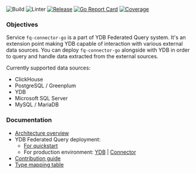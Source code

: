 ![Build](https://github.com/ydb-platform/fq-connector-go/actions/workflows/build.yml/badge.svg)
![Linter](https://github.com/ydb-platform/fq-connector-go/actions/workflows/lint.yml/badge.svg)
[![Release](https://img.shields.io/github/v/release/ydb-platform/fq-connector-go.svg?style=flat-square)](https://github.com/ydb-platform/fq-connector-go/releases)
[![Go Report Card](https://goreportcard.com/badge/github.com/ydb-platform/fq-connector-go)](https://goreportcard.com/report/github.com/ydb-platform/fq-connector-go)
[![Coverage](https://codecov.io/github/ydb-platform/fq-connector-go/graph/badge.svg?token=RCXN9X391Y)](https://codecov.io/github/ydb-platform/fq-connector-go)

### Objectives

Service `fq-connector-go` is a part of YDB Federated Query system.
It's an extension point making YDB capable of interaction with various external data sources.
You can deploy `fq-connector-go` alongside with YDB in order to query and handle
data extracted from the external sources.

Currently supported data sources:
* ClickHouse
* PostgreSQL / Greenplum
* YDB
* Microsoft SQL Server
* MySQL / MariaDB

### Documentation 

* [Architecture overview](https://ydb.tech/docs/ru/concepts/federated_query/architecture)
* YDB Federated Query deployment:
    * [For quickstart](https://ydb.tech/docs/ru/getting_started/self_hosted/ydb_docker#zapusk-ydb-federated-query-v-docker) 
    * For production environment: [YDB](https://ydb.tech/docs/ru/deploy/manual/deploy-ydb-federated-query) | [Connector](https://ydb.tech/docs/ru/deploy/manual/connector)
* [Contribution guide](./docs/contribution.md)
* [Type mapping table](./docs/type_mapping_table.md)
